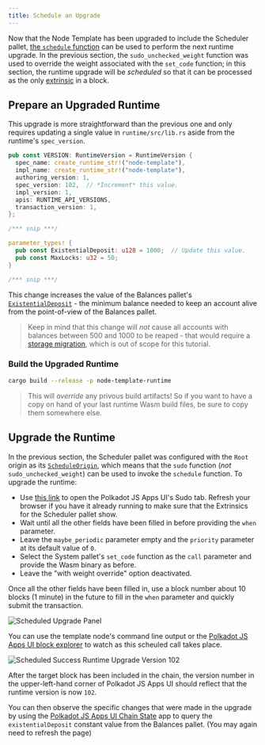 ```yaml
---
title: Schedule an Upgrade
---
```


Now that the Node Template has been upgraded to include the Scheduler pallet,
[the `schedule` function](https://substrate.dev/rustdocs/latest/pallet_scheduler/pallet/enum.Call.html#variant.schedule)
can be used to perform the next runtime upgrade. In the previous section, the
`sudo_unchecked_weight` function was used to override the weight associated with the `set_code`
function; in this section, the runtime upgrade will be _scheduled_ so that it can be processed as
the only [extrinsic](../../knowledgebase/learn-substrate/extrinsics) in a block.

## Prepare an Upgraded Runtime

This upgrade is more straightforward than the previous one and only requires updating a single value
in `runtime/src/lib.rs` aside from the runtime's `spec_version`.

```rust
pub const VERSION: RuntimeVersion = RuntimeVersion {
  spec_name: create_runtime_str!("node-template"),
  impl_name: create_runtime_str!("node-template"),
  authoring_version: 1,
  spec_version: 102,  // *Increment* this value.
  impl_version: 1,
  apis: RUNTIME_API_VERSIONS,
  transaction_version: 1,
};

/*** snip ***/

parameter_types! {
  pub const ExistentialDeposit: u128 = 1000;  // Update this value.
  pub const MaxLocks: u32 = 50;
}

/*** snip ***/

```

This change increases the value of the Balances pallet's
[`ExistentialDeposit`](../../knowledgebase/getting-started/glossary#existential-deposit) - the
minimum balance needed to keep an account alive from the point-of-view of the Balances pallet.

> Keep in mind that this change will _not_ cause all accounts with balances between 500 and 1000
> to be reaped - that would require a
> [storage migration](../../knowledgebase/runtime/upgrades#storage-migrations), which is out of
> scope for this tutorial.

### Build the Upgraded Runtime

```bash
cargo build --release -p node-template-runtime
```

> This will _override_ any privous build artifacts! So if you want to have a copy on hand of
> your last runtime Wasm build files, be sure to copy them somewhere else.

## Upgrade the Runtime

In the previous section, the Scheduler pallet was configured with the `Root` origin as its
[`ScheduleOrigin`](https://substrate.dev/rustdocs/latest/pallet_scheduler/trait.Config.html#associatedtype.ScheduleOrigin),
which means that the `sudo` function (_not_ `sudo_unchecked_weight`) can be used to invoke the
`schedule` function. To upgrade the runtime:

- Use [this link](https://polkadot.js.org/apps/#/sudo?rpc=ws://127.0.0.1:9944) to open the Polkadot JS Apps UI's Sudo
   tab. Refresh your browser if you have it already running to make sure that the
Extrinsics for the Scheduler pallet show. 
- Wait until all the other fields
have been filled in before providing the `when` parameter. 
- Leave the `maybe_periodic` parameter
empty and the `priority` parameter at its default value of `0`. 
- Select the System pallet's
`set_code` function as the `call` parameter and provide the Wasm binary as before.
- Leave the
"with weight override" option deactivated. 

Once all the other fields have been filled in, use a
block number about 10 blocks (1 minute) in the future to fill in the `when` parameter and quickly
submit the transaction.

![Scheduled Upgrade Panel](assets/tutorials/forkless-upgrade/scheduled-upgrade.png)


You can use the template node's command line output or the
[Polkadot JS Apps UI block explorer](https://polkadot.js.org/apps/#/explorer?rpc=ws://127.0.0.1:9944)
to watch as this scheuled call takes place.

![Scheduled Success Runtime Upgrade Version 102](assets/tutorials/forkless-upgrade/scheduled-upgrade-success.png)

After the target block has been included in the chain, the version number in the upper-left-hand
corner of Polkadot JS Apps UI should reflect that the runtime version is now `102`.

You can then observe the specific changes that were made in the upgrade by using the
[Polkadot JS Apps UI Chain State](https://polkadot.js.org/apps/#/chainstate/constants?rpc=ws://127.0.0.1:9944)
app to query the `existentialDeposit` constant value from the Balances pallet. (You may again need
to refresh the page)

